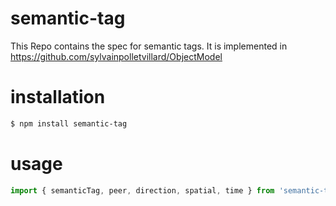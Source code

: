 # semantic-tag

This Repo contains the spec for semantic tags.
It is implemented in https://github.com/sylvainpolletvillard/ObjectModel

# installation

```bash
$ npm install semantic-tag
```

# usage

```javascript
import { semanticTag, peer, direction, spatial, time } from 'semantic-tag'
```
